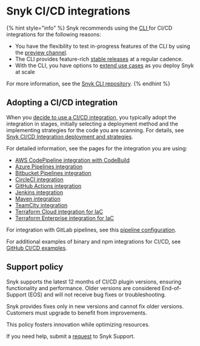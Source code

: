 # Snyk CI/CD integrations

{% hint style="info" %}
Snyk recommends using the [CLI ](../../cli-ide-and-ci-cd-integrations/snyk-cli/)for CI/CD integrations for the following reasons:

* You have the flexibility to test in-progress features of the CLI by using the [preview channel](../../snyk-cli/releases-and-channels-for-the-snyk-cli.md#preview).
* The CLI provides feature-rich [stable releases](../../snyk-cli/releases-and-channels-for-the-snyk-cli.md#stable) at a regular cadence.
* With the CLI, you have options to [extend use cases](../../cli-ide-and-ci-cd-integrations/snyk-cli/scan-and-maintain-projects-using-the-cli/cli-tools/) as you deploy Snyk at scale

For more information, see the  [Snyk CLI repository](https://github.com/snyk/cli).
{% endhint %}

## Adopting a CI/CD integration

When you [decide to use a CI/CD integration,](../../cli-ide-and-ci-cd-integrations/git-repository-and-ci-cd-integrations-comparisons.md) you typically adopt the integration in stages, initially selecting a deployment method and the implementing strategies for the code you are scanning. For details, see [Snyk CI/CD Integration deployment and strategies](../../cli-ide-and-ci-cd-integrations/snyk-ci-cd-integrations/snyk-ci-cd-integration-deployment-and-strategies/).

For detailed information, see the pages for the integration you are using:

* [AWS CodePipeline integration with CodeBuild](../../cli-ide-and-ci-cd-integrations/snyk-ci-cd-integrations/aws-codepipeline-integration-by-adding-a-snyk-scan-stage.md)
* [Azure Pipelines integration](../../cli-ide-and-ci-cd-integrations/snyk-ci-cd-integrations/azure-pipelines-integration/)
* [Bitbucket Pipelines integration](../../cli-ide-and-ci-cd-integrations/snyk-ci-cd-integrations/bitbucket-pipelines-integration-using-a-snyk-pipe/)
* [CircleCI integration](../../cli-ide-and-ci-cd-integrations/snyk-ci-cd-integrations/circleci-integration-using-a-snyk-orb.md)
* [GitHub Actions integration](github-actions-for-snyk-setup-and-checking-for-vulnerabilities/)
* [Jenkins integration](../../cli-ide-and-ci-cd-integrations/snyk-ci-cd-integrations/jenkins-plugin-integration-with-snyk.md)
* [Maven integration](../../cli-ide-and-ci-cd-integrations/snyk-ci-cd-integrations/maven-plugin-integration-with-snyk.md)
* [TeamCity integration](../../cli-ide-and-ci-cd-integrations/snyk-ci-cd-integrations/teamcity-jetbrains-integration-using-the-snyk-security-plugin/)
* [Terraform Cloud integration for IaC](../../cli-ide-and-ci-cd-integrations/snyk-ci-cd-integrations/terraform-cloud-integration-for-snyk-iac-using-run-tasks/)
* [Terraform Enterprise integration for IaC](../../cli-ide-and-ci-cd-integrations/snyk-ci-cd-integrations/terraform-enterprise-integration-for-snyk-iac.md)

For integration with GitLab pipelines, see this [pipeline configuration](https://github.com/snyk-labs/snyk-cicd-integration-examples/blob/master/GitLabCICD/gitlab-npm.yml).

For additional examples of binary and npm integrations for CI/CD, see [GitHub CI/CD examples](https://github.com/snyk-labs/snyk-cicd-integration-examples).

## Support policy <a href="#support-policy" id="support-policy"></a>

Snyk supports the latest 12 months of CI/CD plugin versions, ensuring functionality and performance. Older versions are considered End-of-Support (EOS) and will not receive bug fixes or troubleshooting.

Snyk provides fixes only in new versions and cannot fix older versions. Customers must upgrade to benefit from improvements.

This policy fosters innovation while optimizing resources.

If you need help, submit a [request](https://support.snyk.io/) to Snyk Support.
